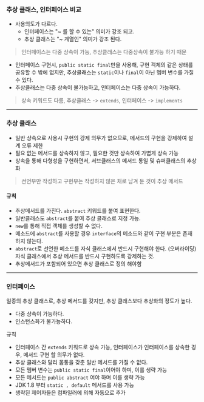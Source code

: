 ### 추상 클래스, 인터페이스 비교

- 사용의도가 다르다.
    - 인터페이스는 "~ 를 할 수 있는" 의미가 강조 되고.
    - 추상 클래스는 "~ 계열인" 의미가 강조 된다.
> 인터페이스는 다중 상속이 가능, 추상클래스는 다중상속이 불가능 하기 때문
- 인터페이스 구현시, ```public static final```만을 사용해, 구현 객체의 같은 상태를 공유할 수 밖에 없지만, 추상클래스는 ```static```이나 ```final```이 아닌 멤버 변수를 가질 수 있다.
- 추상클래스는 다중 상속이 불가능하고, 인터페이스는 다중 상속이 가능하다.
> 상속 키워드도 다름, 추상클래스 -> ```extends```,  인터페이스 -> ```implements```

----

### 추상 클래스
- 일반 상속으로 사용시 구현의 강제 의무가 없으므로, 메서드의 구현을 강제하여 설계 오류 제한
- 필요 없는 메서드를 상속하지 않고, 필요한 것만 상속하여 가볍게 상속 가능
- 상속을 통해 다형성을 구현하면서, 서브클래스의 메서드 통일 및 슈퍼클래스의 추상화

> 선언부만 작성하고 구현부는 작성하지 않은 채로 남겨 둔 것이 추상 메서드

#### 규칙 
- 추상메서드를 가진다. ```abstract``` 키워드를 붙여 표현한다.
- 일반클래스도 ```abstract```를 붙여 추상 클래스로 지정 가능.
- ```new```를 통해 직접 객체를 생성할 수 없다.
- 메소드에 ```abstract```를 사용할 경우 ```interface```의 메소드와 같이 구현 부분은 존재 하지 않는다.
- ```abstract```로 선언한 메소드를 자식 클래스에서 반드시 구현해야 한다. (오버라이딩) 자식 클래스에서 추상 메서드를 반드시 구현하도록 강제하는 것.
- 추상메서드가 포함되어 있으면 추상 클래스로 정의 해야함

 
----

### 인터페이스
일종의 추상 클래스로, 추상 메서드를 갖지만, 추상 클래스보다 추상화의 정도가 높다.

- 다중 상속이 가능하다.
- 인스턴스화가 불가능하다.

규칙
- 인터페이스 간 ```extends``` 키워드로 상속 가능, 인터페이스가 인터페이스를 상속한 경우, 메서드 구현 할 의무가 없다.
- 추상 클래스와 달리 몸통을 갖춘 일반 메서드를 가질 수 없다.
- 모든 멤버 변수는 ```public static final```이어야 하며, 이를 생략 가능
- 모든 메서드는 ```public abstract``` 여야 하며 이를 생략 가능
- JDK 1.8 부터 ```static , default``` 메서드를 사용 가능
- 생략된 제어자들은 컴파일러에 의해 자동으로 추가